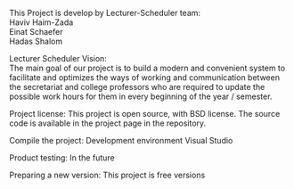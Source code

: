 This Project is develop by Lecturer-Scheduler team:  
Haviv Haim-Zada  
Einat Schaefer  
Hadas Shalom

Lecturer Scheduler Vision:   
The main goal of our project is to build a modern and convenient system to facilitate and optimizes the ways of working and communication between the secretariat and college professors who are required to update the possible work hours for them in every beginning of the year / semester.

Project license: 
This  project is open source, with BSD license. 
The source code is available in the project page in the repository.

Compile the project: 
Development environment Visual Studio

Product testing: 
In the future

Preparing a new version: 
This project is free versions
